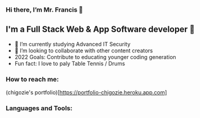 ### Hi there, I’m Mr. Francis 👋  

## I'm a Full Stack Web & App Software developer 👀
- 🌱 I’m currently studying Advanced IT Security  
- 💞️ I’m looking to collaborate with other content creators
- 2022 Goals: Contribute to educating younger coding generation
- Fun fact: I love to paly Table Tennis / Drums

### How to reach me:

(chigozie's portfolio)[https://portfolio-chigozie.heroku.app.com]

### Languages and Tools:

<!---
francisChigozie/francisChigozie is a ✨ special ✨ repository because its `README.md` (this file) appears on your GitHub profile.
You can click the Preview link to take a look at your changes.
--->
